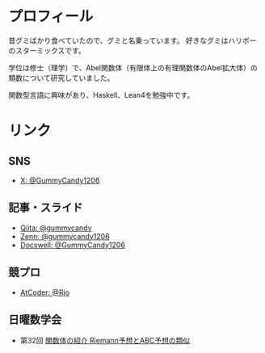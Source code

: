 # プロフィール

昔グミばかり食べていたので、グミと名乗っています。
好きなグミはハリボーのスターミックスです。

学位は修士（理学）で、Abel関数体（有限体上の有理関数体のAbel拡大体）の類数について研究していました。

関数型言語に興味があり、Haskell、Lean4を勉強中です。

# リンク

## SNS
- [X: @GummyCandy1206](https://x.com/GummyCandy1206)

## 記事・スライド
- [Qiita: @gummycandy](https://qiita.com/gummycandy)
- [Zenn: @gummycandy1206](https://zenn.dev/gummycandy1206)
- [Docswell: @GummyCandy1206](https://www.docswell.com/user/GummyCandy1206)

## 競プロ
- [AtCoder: @Rjo](https://atcoder.jp/users/Rjo)

## 日曜数学会
- 第32回 [関数体の紹介 Riemann予想とABC予想の類似](https://www.docswell.com/s/GummyCandy1206/Z7R1D6-introduction_to_function_fields)
